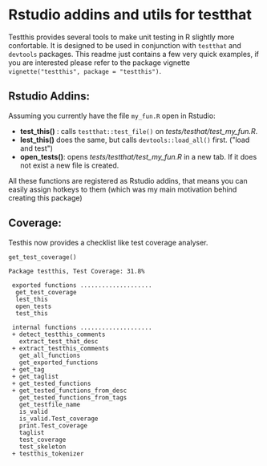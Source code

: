 # Rstudio addins and utils for testthat

Testthis provides several tools to make unit testing in R slightly more 
confortable. It is designed to be used in conjunction with `testthat` and 
`devtools` packages. This readme just contains a few very quick examples, if you are interested please refer to the package vignette `vignette("testthis", package = "testthis")`.

## Rstudio Addins:

Assuming you currently have the file `my_fun.R` open in Rstudio:

* **test_this()** :  calls `testthat::test_file()` on *tests/testhat/test_my_fun.R*.
* **lest_this()** does the same, but calls `devtools::load_all()` first. ("load and test") 
* **open_tests()**: opens *tests/testthat/test_my_fun.R* in a new tab. If it does
  not exist a new file is created.

All these functions are registered as Rstudio addins, that means you can easily 
assign hotkeys to them (which was my main motivation behind creating this 
package)


## Coverage:

Testhis now provides a checklist like test coverage analyser. 

`get_test_coverage()`


    Package testthis, Test Coverage: 31.8%
     
     exported functions ....................                   
      get_test_coverage
      lest_this        
      open_tests       
      test_this        
    
     internal functions ....................                                 
     + detect_testthis_comments      
       extract_test_that_desc        
     + extract_testthis_comments     
       get_all_functions             
       get_exported_functions        
     + get_tag                       
     + get_taglist                   
     + get_tested_functions          
     + get_tested_functions_from_desc
       get_tested_functions_from_tags
       get_testfile_name             
       is_valid                      
       is_valid.Test_coverage        
       print.Test_coverage           
       taglist                       
       test_coverage                 
       test_skeleton                 
     + testthis_tokenizer